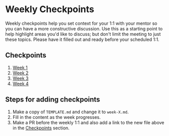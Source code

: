 # Weekly Checkpoints

Weekly checkpoints help you set context for your 1:1 with your mentor so you can have a more constructive discussion. Use this as a starting point to help highlight areas you'd like to discuss; but don't limit the meeting to just these topics. Please have it filled out and ready before your scheduled 1:1.

## Checkpoints

1. [Week 1](week-1.md)
1. [Week 2](week-2.md)
1. [Week 3](week-3.md)
1. [Week 4](week-4.md)

## Steps for adding checkpoints

1. Make a copy of `TEMPLATE.md` and change it to `week-X.md`.
1. Fill in the content as the week progresses.
1. Make a PR before the weekly 1:1 and also add a link to the new file above in the [Checkpoints](#checkpoints) section.
